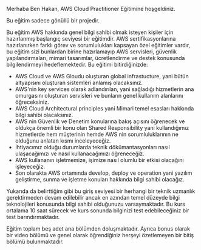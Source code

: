 Merhaba Ben Hakan, AWS Cloud Practitioner Eğitimine hoşgeldiniz. 

Bu eğitim sadece gönüllü bir projedir. 

Bu eğitim AWS hakkında genel bilgi sahibi olmak isteyen kişiler için hazırlanmış başlangıç seviyesi bir eğitimdir. AWS sertifikasyonlarına hazırlanırken farklı görev ve sorumlulukları kapsayan özel eğitimler vardır, bu eğitim sizi bunlardan birine hazırlamayıp AWS servisleri, güvenlik yapılandırmaları, mimari tasarımlar, ücretlendirme ve destek konusunda bilgilendirmeyi hedeflemektedir. Bu eğitimi bitirdiğinizde:

* AWS Cloud ve AWS Gloudu oluşturan global infrastucture, yani bütün altyapısını oluşturan sistemleri anlamış olacaksınız.
* AWS'nin key services olarak adlandırılan, yani sağladığı hizmetlerin ana omurgasını oluşturan servisleri ve bunların genel kullanım alanlarını öğreceksiniz.
* AWS Cloud Architectural principles yani Mimari temel esasları hakkında bilgi sahibi olacaksınız.
* AWS nin  Güvenlik ve Denetim konularına bakış açısını öğrenecek ve oldukça önemli bir konu olan Shared Responsibility yani kullandığımız hizmetlerde hem müşterinin hemde AWS nin sorumluluklarının ne olduğunu anlatan kısmı inceleyeceğiz.
* İhtiyacımız olduğu durumlarda teknik dökümantasyonları nasıl ulaşacağımızı ve nasıl kullanacağımızı öğreneceğiz.
* AWS kullananın işletmemize, işimize nasıl olumlu bir etkisi olacağını işleyeceğiz.
* Son olarakta AWS ortamında develop, deploy ve operation yani yazılım geliştirme, sunma ve işletme konuları hakkında bilgi sahibi olacağız.

Yukarıda da belirttiğim gibi bu giriş seviyesi bir herhangi bir teknik uzmanlık gerektirmeden devam edilebilir ancak en azından temel düzeyde bilgi teknolojileri konusunda bilgi sahibi olduğunuzu varsaymaktadır. Bu kurs ortalama 10 saat sürecek ve kurs sonunda bilginizi test edebileceğiniz bir test barındırmaktadır.

Eğitim toplam beş adet ana bölümden doluşmaktadır. Ayrıca bonus olarak bir video bölümü ve genel olarak öğrendiğiniz herşeyi özetlemeyen bir bitiş bölümü bulunmaktadır. 

